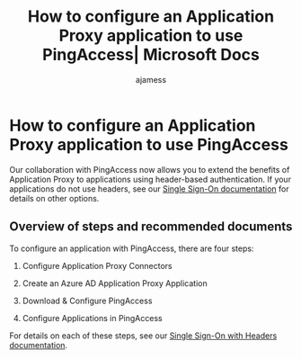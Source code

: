 ﻿---
title: How to configure an Application Proxy application to use PingAccess| Microsoft Docs
description: Learn how to use PingAccess  to extend the benefits of Application Proxy to applications using header-based authentication
services: active-directory
documentationcenter: ''
author: ajamess
manager: femila

ms.assetid: 
ms.service: active-directory
ms.workload: identity
ms.tgt_pltfrm: na
ms.devlang: na
ms.topic: article
ms.date: 07/11/2017
ms.author: asteen

ms.reviewer: harshja
ms.custom: iamfeature=AppProxy
---

# How to configure an Application Proxy application to use PingAccess

Our collaboration with PingAccess now allows you to extend the benefits of Application Proxy to applications using header-based authentication. If your applications do not use headers, see our [Single Sign-On documentation](https://docs.microsoft.com/azure/active-directory/active-directory-application-proxy-sso-using-kcd) for details on other options.

## Overview of steps and recommended documents

To configure an application with PingAccess, there are four steps:

1.  Configure Application Proxy Connectors

2.  Create an Azure AD Application Proxy Application

3.  Download & Configure PingAccess

4.  Configure Applications in PingAccess

For details on each of these steps, see our [Single Sign-On with Headers documentation](https://docs.microsoft.com/azure/active-directory/application-proxy-ping-access).
